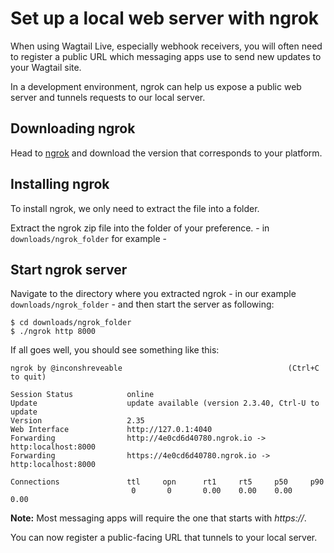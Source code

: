 # Set up a local web server with ngrok

When using Wagtail Live, especially webhook receivers, you will often need to
register a public URL which messaging apps use to send new updates to your Wagtail site.

In a development environment, ngrok can help us expose a public web server and tunnels requests to our local server.

## Downloading ngrok

Head to [ngrok](https://ngrok.com/download) and download the version that corresponds to your platform.

## Installing ngrok

To install ngrok, we only need to extract the file into a folder.

Extract the ngrok zip file into the folder of your preference. - in `downloads/ngrok_folder` for example -

## Start ngrok server

Navigate to the directory where you extracted ngrok - in our example `downloads/ngrok_folder` - and then start the server as following:
```console
$ cd downloads/ngrok_folder
$ ./ngrok http 8000
```

If all goes well, you should see something like this:

```console
ngrok by @inconshreveable                                     (Ctrl+C to quit)
                                                                                
Session Status            online                           
Update                    update available (version 2.3.40, Ctrl-U to update
Version                   2.35                                  
Web Interface             http://127.0.1:4040                             
Forwarding                http://4e0cd6d40780.ngrok.io -> http:localhost:8000
Forwarding                https://4e0cd6d40780.ngrok.io -> http:localhost:8000
                                                                                
Connections               ttl     opn      rt1     rt5     p50     p90       
                           0       0       0.00    0.00    0.00    0.00
```

**Note:** Most messaging apps will require the one that starts with _https://_.

You can now register a public-facing URL that tunnels to your local server.